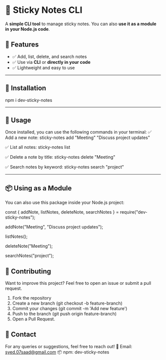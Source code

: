 # 📝 Sticky Notes CLI  

A **simple CLI tool** to manage sticky notes. You can also **use it as a module in your Node.js code**.

## 📌 Features  
- ✅ Add, list, delete, and search notes  
- ✅ Use via **CLI** or **directly in your code**  
- ✅ Lightweight and easy to use  

---

## 🚀 Installation  
npm i dev-sticky-notes

---

## 📖 Usage
Once installed, you can use the following commands in your terminal:
✅ Add a new note:
sticky-notes add "Meeting" "Discuss project updates"

✅ List all notes:
sticky-notes list

✅ Delete a note by title:
sticky-notes delete "Meeting"

✅ Search notes by keyword:
sticky-notes search "project"

---

## 📦 Using as a Module
You can also use this package inside your Node.js project:

const { addNote, listNotes, deleteNote, searchNotes } = require("dev-sticky-notes");

addNote("Meeting", "Discuss project updates");

listNotes();

deleteNote("Meeting");

searchNotes("project");

## 🌟 Contributing

Want to improve this project? Feel free to open an issue or submit a pull request.

1) Fork the repository
2) Create a new branch (git checkout -b feature-branch)
3) Commit your changes (git commit -m 'Add new feature')
4) Push to the branch (git push origin feature-branch)
5) Open a Pull Request.

## 📧 Contact
For any queries or suggestions, feel free to reach out!
📩 Email: syed.07saad@gmail.com
📦 npm: dev-sticky-notes